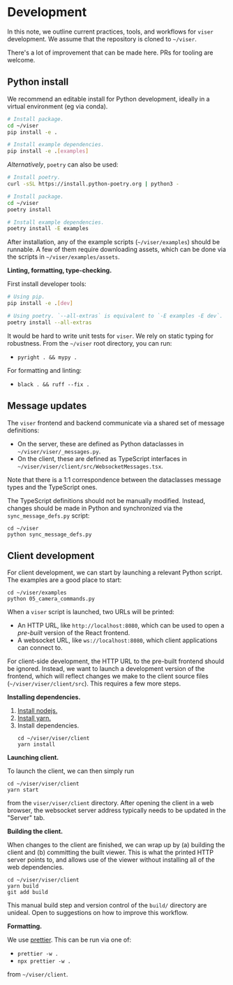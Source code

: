 # Development

In this note, we outline current practices, tools, and workflows for `viser`
development. We assume that the repository is cloned to `~/viser`.

There's a lot of improvement that can be made here. PRs for tooling are welcome.

## Python install

We recommend an editable install for Python development, ideally in a virtual
environment (eg via conda).

```bash
# Install package.
cd ~/viser
pip install -e .

# Install example dependencies.
pip install -e .[examples]
```

_Alternatively_, `poetry` can also be used:

```Bash
# Install poetry.
curl -sSL https://install.python-poetry.org | python3 -

# Install package.
cd ~/viser
poetry install

# Install example dependencies.
poetry install -E examples
```

After installation, any of the example scripts (`~/viser/examples`) should be
runnable. A few of them require downloading assets, which can be done via the
scripts in `~/viser/examples/assets`.

**Linting, formatting, type-checking.**

First install developer tools:

```bash
# Using pip.
pip install -e .[dev]

# Using poetry. `--all-extras` is equivalent to `-E examples -E dev`.
poetry install --all-extras
```

It would be hard to write unit tests for `viser`. We rely on static typing for
robustness. From the `~/viser` root directory, you can run:

- `pyright . && mypy .`

For formatting and linting:

- `black . && ruff --fix .`

## Message updates

The `viser` frontend and backend communicate via a shared set of message
definitions:

- On the server, these are defined as Python dataclasses in
  `~/viser/viser/_messages.py`.
- On the client, these are defined as TypeScript interfaces in
  `~/viser/viser/client/src/WebsocketMessages.tsx`.

Note that there is a 1:1 correspondence between the dataclasses message types
and the TypeScript ones.

The TypeScript definitions should not be manually modified. Instead, changes
should be made in Python and synchronized via the `sync_message_defs.py` script:

```
cd ~/viser
python sync_message_defs.py
```

## Client development

For client development, we can start by launching a relevant Python script. The
examples are a good place to start:

```
cd ~/viser/examples
python 05_camera_commands.py
```

When a `viser` script is launched, two URLs will be printed:

- An HTTP URL, like `http://localhost:8080`, which can be used to open a
  _pre-built_ version of the React frontend.
- A websocket URL, like `ws://localhost:8080`, which client applications can
  connect to.

For client-side development, the HTTP URL to the pre-built frontend should be
ignored. Instead, we want to launch a development version of the frontend, which
will reflect changes we make to the client source files
(`~/viser/viser/client/src`). This requires a few more steps.

**Installing dependencies.**

1. [Install nodejs.](https://nodejs.dev/en/download/package-manager)
2. [Install yarn.](https://yarnpkg.com/getting-started/install)
3. Install dependencies.
   ```
   cd ~/viser/viser/client
   yarn install
   ```

**Launching client.**

To launch the client, we can then simply run

```
cd ~/viser/viser/client
yarn start
```

from the `viser/viser/client` directory. After opening the client in a web
browser, the websocket server address typically needs to be updated in the
"Server" tab.

**Building the client.**

When changes to the client are finished, we can wrap up by (a) building the
client and (b) committing the built viewer. This is what the printed HTTP server
points to, and allows use of the viewer without installing all of the web
dependencies.

```
cd ~/viser/viser/client
yarn build
git add build
```

This manual build step and version control of the `build/` directory are
unideal. Open to suggestions on how to improve this workflow.

**Formatting.**

We use [prettier](https://prettier.io/docs/en/install.html). This can be run via
one of:

- `prettier -w .`
- `npx prettier -w .`

from `~/viser/client`.
